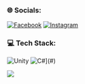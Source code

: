 
### 🌐 Socials: 
[![Facebook](https://img.shields.io/badge/Facebook-%231877F2.svg?logo=Facebook&logoColor=white)](https://www.facebook.com/h.donq) [![Instagram](https://img.shields.io/badge/Instagram-%23E4405F.svg?logo=Instagram&logoColor=white)](https://www.instagram.com/_haiidonq55/) 

### 💻 Tech Stack: 
![Unity](https://img.shields.io/badge/unity-%23000000.svg?style=for-the-badge&logo=unity&logoColor=white) ![C#](https://custom-icon-badges.demolab.com/badge/C%23-%23239120.svg?logo=cshrp&logoColor=white)](#)

![](https://github-readme-stats.vercel.app/api/top-langs/?username=dongpk&theme=radical&hide_border=false&include_all_commits=true&count_private=true&layout=compact)
